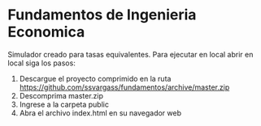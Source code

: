 # Fundamentos de Ingenieria Economica
Simulador creado para tasas equivalentes.
Para ejecutar en local abrir en local siga los pasos:
1) Descargue el proyecto comprimido en la ruta https://github.com/ssvargass/fundamentos/archive/master.zip
2) Descomprima master.zip
3) Ingrese a la carpeta public
4) Abra el archivo index.html en su navegador web
